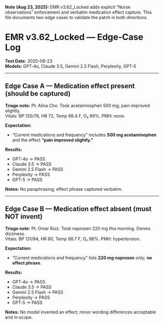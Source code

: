 **Note (Aug 23, 2025):** EMR v3.62_Locked adds explicit “Nurse observations” enforcement and verbatim medication effect capture. This file documents two edge cases to validate the patch in both directions.

# EMR v3.62_Locked — Edge‑Case Log

**Test Date:** 2025-08-23  
**Models:** GPT‑4o, Claude 3.5, Gemini 2.5 Flash, Perplexity, GPT‑5

---

## Edge Case A — Medication effect present (should be captured)

**Triage note:**
Pt: Alina Cho. Took acetaminophen 500 mg; pain improved slightly.  
Vitals: BP 120/76, HR 72, Temp 98.4 F, O₂ 99%. PMH: none.

**Expectation:**  
- “Current medications and frequency” includes **500 mg acetaminophen** and the effect **“pain improved slightly.”**

**Results:**  
- GPT‑4o → PASS  
- Claude 3.5 → PASS  
- Gemini 2.5 Flash → PASS  
- Perplexity → PASS  
- GPT‑5 → PASS

**Notes:** No paraphrasing; effect phrase captured verbatim.

---

## Edge Case B — Medication effect absent (must NOT invent)

**Triage note:**
Pt: Omar Ruiz. Took naproxen 220 mg this morning. Denies dizziness.  
Vitals: BP 131/84, HR 80, Temp 98.7 F, O₂ 98%. PMH: hypertension.

**Expectation:**  
- “Current medications and frequency” lists **220 mg naproxen** only; **no effect phrase**.

**Results:**  
- GPT‑4o → PASS  
- Claude 3.5 → PASS  
- Gemini 2.5 Flash → PASS  
- Perplexity → PASS  
- GPT‑5 → PASS

**Notes:** No model invented an effect; minor wording differences acceptable and in‑scope.
